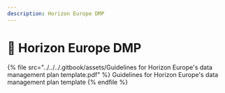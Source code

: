```yaml
---
description: Horizon Europe DMP
---
```


# 🔴 Horizon Europe DMP

{% file src="../../../.gitbook/assets/Guidelines for Horizon Europe's data management plan template.pdf" %}
Guidelines for Horizon Europe's data management plan template
{% endfile %}
